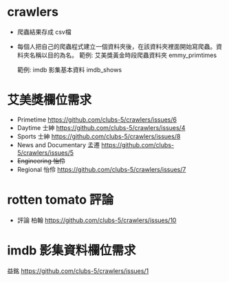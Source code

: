 # crawlers
* 爬蟲結果存成 csv檔

* 每個人把自己的爬蟲程式建立一個資料夾後，在該資料夾裡面開始寫爬蟲。資料夾名稱以目的為名。
  範例: 艾美獎黃金時段爬蟲資料夾
  emmy_primtimes

  範例: imdb 影集基本資料
  imdb_shows
  
# 艾美獎欄位需求
* Primetime https://github.com/clubs-5/crawlers/issues/6
* Daytime 士紳 https://github.com/clubs-5/crawlers/issues/4
* Sports 士紳 https://github.com/clubs-5/crawlers/issues/8
* News and Documentary 孟遷 https://github.com/clubs-5/crawlers/issues/5
* ~~Engineering 怡伶~~
* Regional 怡伶 https://github.com/clubs-5/crawlers/issues/7

# rotten tomato 評論

 * 評論 柏翰 https://github.com/clubs-5/crawlers/issues/10

# imdb 影集資料欄位需求 
益銘 https://github.com/clubs-5/crawlers/issues/1


